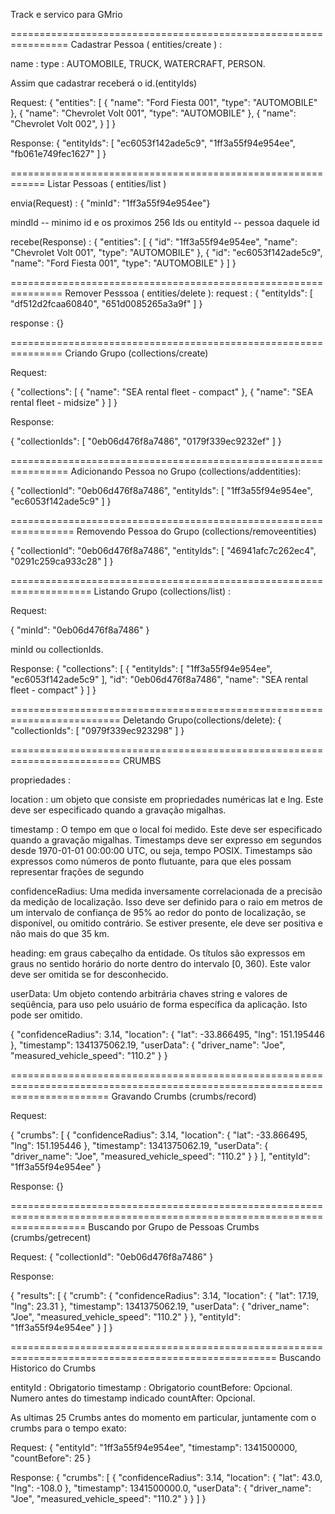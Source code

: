 Track e servico para GMrio

================================================================
			Cadastrar Pessoa ( entities/create ) :

name : 
type : AUTOMOBILE, TRUCK, WATERCRAFT, PERSON.

Assim que cadastrar receberá o id.(entityIds)

Request:
{
    "entities": [
        {
            "name": "Ford Fiesta 001",
            "type": "AUTOMOBILE"
        },
        {
            "name": "Chevrolet Volt 001",
            "type": "AUTOMOBILE"
        },
        {
            "name": "Chevrolet Volt 002",
        }
    ]
}


Response:
{
    "entityIds": [
        "ec6053f142ade5c9",
        "1ff3a55f94e954ee",
        "fb061e749fec1627"
    ]
}



============================================================
		Listar Pessoas ( entities/list )

envia(Request) :
{ "minId": "1ff3a55f94e954ee"}

mindId -- minimo id e os proximos 256 Ids ou entityId -- pessoa daquele id

recebe(Response) : 
{
    "entities": [
        {
            "id": "1ff3a55f94e954ee",
            "name": "Chevrolet Volt 001",
            "type": "AUTOMOBILE"
        },
        {
            "id": "ec6053f142ade5c9",
            "name": "Ford Fiesta 001",
            "type": "AUTOMOBILE"
        }
    ]
}

===============================================================
		Remover Pesssoa ( entities/delete ):
request : 
{
    "entityIds": [
        "df512d2fcaa60840",
        "651d0085265a3a9f"
    ]
}

response : 
{}

===============================================================
		Criando Grupo (collections/create) 

Request:

{
    "collections": [
        {
            "name": "SEA rental fleet - compact"
        },
        {
            "name": "SEA rental fleet - midsize"
        }
    ]
}

Response:

{
    "collectionIds": [
        "0eb06d476f8a7486",
        "0179f339ec9232ef"
    ]
}




================================================================
		Adicionando Pessoa no Grupo (collections/addentities):

{
    "collectionId": "0eb06d476f8a7486",
    "entityIds": [
        "1ff3a55f94e954ee",
        "ec6053f142ade5c9"
    ]
}

=================================================================
		  Removendo Pessoa do Grupo (collections/removeentities)

{
    "collectionId": "0eb06d476f8a7486",
    "entityIds": [
        "46941afc7c262ec4",
        "0291c259ca933c28"
    ]
}


====================================================================
			Listando Grupo (collections/list) :

Request:

{
    "minId": "0eb06d476f8a7486"
}

minId ou collectionIds.

Response:
{
    "collections": [
        {
            "entityIds": [
                "1ff3a55f94e954ee",
                "ec6053f142ade5c9"
            ],
            "id": "0eb06d476f8a7486",
            "name": "SEA rental fleet - compact"
        }
    ]
}


=========================================================================
					Deletando Grupo(collections/delete):
{
    "collectionIds": [
        "0979f339ec923298"
    ]
}

=========================================================================
					CRUMBS
					
propriedades : 

 location : um objeto que consiste em propriedades numéricas lat e lng. Este deve ser especificado quando a gravação migalhas. 
 
 timestamp : O tempo em que o local foi medido. Este deve ser especificado quando a gravação migalhas. Timestamps deve ser expresso em segundos 
desde 1970-01-01 00:00:00 UTC, ou seja, tempo POSIX.
Timestamps são expressos como números de ponto flutuante, para que eles possam representar frações de segundo
 
 confidenceRadius: Uma medida inversamente correlacionada de a precisão da medição de localização. 
Isso deve ser definido para o raio em metros de um intervalo de confiança de 95% ao redor do ponto de localização, se disponível, 
ou omitido contrário. Se estiver presente, ele deve ser positiva e não mais do que 35 km. 
 
 heading: em graus cabeçalho da entidade. Os títulos são expressos em graus no sentido horário do norte dentro do intervalo [0, 360).
Este valor deve ser omitida se for desconhecido.
 
 userData:  Um objeto contendo arbitrária chaves string e valores de seqüência, para uso pelo usuário de forma específica da aplicação. 
Isto pode ser omitido. 
 
{
    "confidenceRadius": 3.14,
    "location": {
        "lat": -33.866495,
        "lng": 151.195446
    },
    "timestamp": 1341375062.19,
    "userData": {
        "driver_name": "Joe",
        "measured_vehicle_speed": "110.2"
    }
}


=============================================================================================================================
				Gravando Crumbs (crumbs/record)
				
Request:

{
    "crumbs": [
        {
            "confidenceRadius": 3.14,
            "location": {
                "lat": -33.866495,
                "lng": 151.195446
            },
            "timestamp": 1341375062.19,
            "userData": {
                "driver_name": "Joe",
                "measured_vehicle_speed": "110.2"
            }
        }
    ],
    "entityId": "1ff3a55f94e954ee"
}


Response: {}

=========================================================================================================================
			Buscando por Grupo de Pessoas Crumbs (crumbs/getrecent)

			
Request:
{
    "collectionId": "0eb06d476f8a7486"
}

Response:

{
    "results": [
        {
            "crumb": {
                "confidenceRadius": 3.14,
                "location": {
                    "lat": 17.19,
                    "lng": 23.31
                },
                "timestamp": 1341375062.19,
                "userData": {
                    "driver_name": "Joe",
                    "measured_vehicle_speed": "110.2"
                }
            },
            "entityId": "1ff3a55f94e954ee"
        }
    ]
}

====================================================================================================
			Buscando Historico do Crumbs

entityId : Obrigatorio
timestamp : Obrigatorio
countBefore: Opcional. Numero antes do timestamp indicado
countAfter:  Opcional.

As ultimas 25 Crumbs antes do momento em particular, juntamente com o crumbs para o tempo exato:

Request:
{
    "entityId": "1ff3a55f94e954ee",
    "timestamp": 1341500000,
    "countBefore": 25
}

Response:
{
    "crumbs": [
        {
            "confidenceRadius": 3.14,
            "location": {
                "lat": 43.0,
                "lng": -108.0
            },
            "timestamp": 1341500000.0,
            "userData": {
                "driver_name": "Joe",
                "measured_vehicle_speed": "110.2"
            }
        }
    ]
}